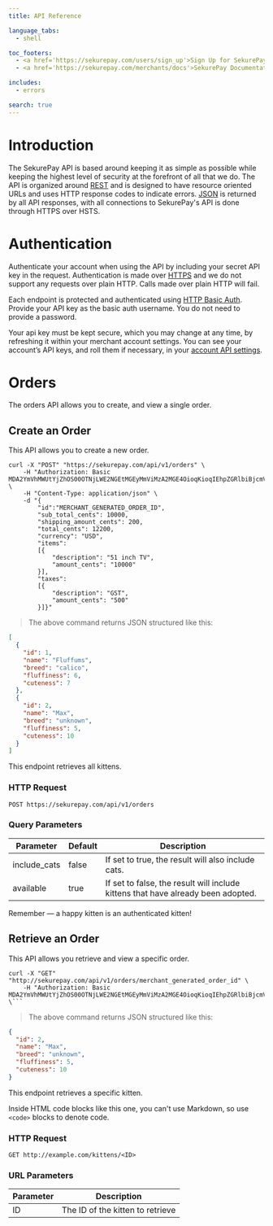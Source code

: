 ```yaml
---
title: API Reference

language_tabs:
  - shell

toc_footers:
  - <a href='https://sekurepay.com/users/sign_up'>Sign Up for SekurePay</a>
  - <a href='https://sekurepay.com/merchants/docs'>SekurePay Documentation</a>

includes:
  - errors

search: true
---
```


# Introduction

The SekurePay API is based around keeping it as simple as possible while keeping the highest level of security at the forefront of all that we do. The API is organized around [REST](https://en.wikipedia.org/wiki/Representational_state_transfer) and is designed to have resource oriented URLs and uses HTTP response codes to indicate errors. [JSON](http://json.org) is returned by all API responses, with all connections to SekurePay's API is done through HTTPS over HSTS. 


# Authentication

Authenticate your account when using the API by including your secret API key in the request. Authentication is made over [HTTPS](http://en.wikipedia.org/wiki/HTTPS) and we do not support any requests over plain HTTP. Calls made over plain HTTP will fail.

Each endpoint is protected and authenticated using [HTTP Basic Auth](https://en.wikipedia.org/wiki/Basic_access_authentication). Provide your API key as the basic auth username. You do not need to provide a password.

Your api key must be kept secure, which you may change at any time, by refreshing it within your merchant account settings. You can see your account’s API keys, and roll them if necessary, in your [account API settings](https://sekurepay.com/account/api_settings).


# Orders

The orders API allows you to create, and view a single order.

## Create an Order

This API allows you to create a new order.

```shell
curl -X "POST" "https://sekurepay.com/api/v1/orders" \
	-H "Authorization: Basic MDA2YmVhMWUtYjZhOS00OTNjLWE2NGEtMGEyMmViMzA2MGE4OioqKioqIEhpZGRlbiBjcmVkZW50aWFscyAqKioqKg==" \
	-H "Content-Type: application/json" \
	-d "{
		"id":"MERCHANT_GENERATED_ORDER_ID",
		"sub_total_cents": 10000,
		"shipping_amount_cents": 200,
		"total_cents": 12200,
		"currency": "USD",
		"items":
		[{
			"description": "51 inch TV",
			"amount_cents": "10000"
		}],
		"taxes":
		[{
			"description": "GST",
			"amount_cents": "500"
		}]}"
```


> The above command returns JSON structured like this:

```json
[
  {
    "id": 1,
    "name": "Fluffums",
    "breed": "calico",
    "fluffiness": 6,
    "cuteness": 7
  },
  {
    "id": 2,
    "name": "Max",
    "breed": "unknown",
    "fluffiness": 5,
    "cuteness": 10
  }
]
```

This endpoint retrieves all kittens.

### HTTP Request

`POST https://sekurepay.com/api/v1/orders`

### Query Parameters

Parameter | Default | Description
--------- | ------- | -----------
include_cats | false | If set to true, the result will also include cats.
available | true | If set to false, the result will include kittens that have already been adopted.

<aside class="success">
Remember — a happy kitten is an authenticated kitten!
</aside>

## Retrieve an Order

This API allows you retrieve and view a specific order.

```shell
curl -X "GET" "http://sekurepay.com/api/v1/orders/merchant_generated_order_id" \
	-H "Authorization: Basic MDA2YmVhMWUtYjZhOS00OTNjLWE2NGEtMGEyMmViMzA2MGE4OioqKioqIEhpZGRlbiBjcmVkZW50aWFscyAqKioqKg==" \```

```

> The above command returns JSON structured like this:

```json
{
  "id": 2,
  "name": "Max",
  "breed": "unknown",
  "fluffiness": 5,
  "cuteness": 10
}
```

This endpoint retrieves a specific kitten.

<aside class="warning">Inside HTML code blocks like this one, you can't use Markdown, so use <code>&lt;code&gt;</code> blocks to denote code.</aside>

### HTTP Request

`GET http://example.com/kittens/<ID>`

### URL Parameters

Parameter | Description
--------- | -----------
ID | The ID of the kitten to retrieve

